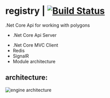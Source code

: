 # registry | [![Build Status](https://travis-ci.com/literal-group/engine.svg?branch=master)](https://travis-ci.com/literal-group/engine)
.Net Core Api for working with polygons

+ .Net Core Api Server 
- .Net Core MVC Client
- Redis
- SignalR
- Module architecture


## architecture: ##
![engine architecture](https://pp.userapi.com/c858024/v858024862/23578/jl9kHv8GreQ.jpg)
